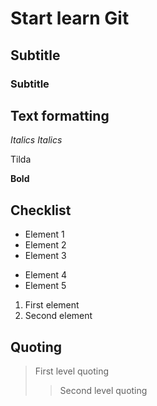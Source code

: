 # Start learn Git


## Subtitle
### Subtitle


## Text formatting

*Italics*
_Italics_

Tilda

**Bold**

## Checklist
* Element 1
* Element 2
* Element 3
- Element 4
- Element 5

1. First element
2. Second element

## Quoting
>First level quoting
>> Second level quoting

